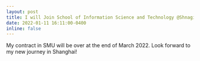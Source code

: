 ```yaml
---
layout: post
title: I will Join School of Information Science and Technology @ShnagiTech as assistant professor!
date: 2022-01-11 16:11:00-0400
inline: false
---
```


My contract in SMU will be over at the end of March 2022. Look forward to my new journey in Shanghai!
